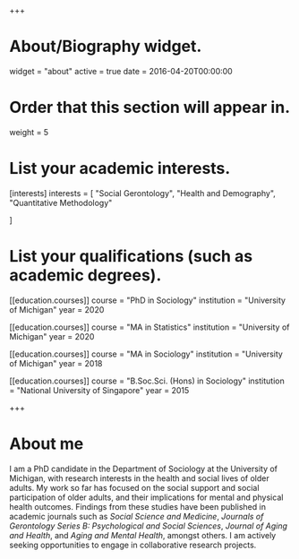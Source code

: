 +++
# About/Biography widget.
widget = "about"
active = true
date = 2016-04-20T00:00:00

# Order that this section will appear in.
weight = 5

# List your academic interests.
[interests]
  interests = [
    "Social Gerontology",
    "Health and Demography",
    "Quantitative Methodology"

  ]

# List your qualifications (such as academic degrees).
[[education.courses]]
  course = "PhD in Sociology"
  institution = "University of Michigan"
  year = 2020

[[education.courses]]
  course = "MA in Statistics"
  institution = "University of Michigan"
  year = 2020

[[education.courses]]
  course = "MA in Sociology"
  institution = "University of Michigan"
  year = 2018

[[education.courses]]
  course = "B.Soc.Sci. (Hons) in Sociology"
  institution = "National University of Singapore"
  year = 2015
 
+++

# About me

I am a PhD candidate in the Department of Sociology at the University of Michigan, with research interests in the health and social lives of older adults. My work so far has focused on the social support and social participation of older adults, and their implications for mental and physical health outcomes. Findings from these studies have been published in academic journals such as *Social Science and Medicine*, *Journals of Gerontology Series B: Psychological and Social Sciences*, *Journal of Aging and Health*, and *Aging and Mental Health*, amongst others. I am actively seeking opportunities to engage in collaborative research projects. 
